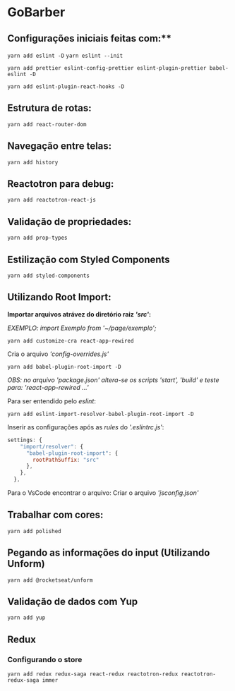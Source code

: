 # GoBarber

## Configurações iniciais feitas com:**

`yarn add eslint -D`
`yarn eslint --init`

`yarn add prettier eslint-config-prettier eslint-plugin-prettier babel-eslint -D`

`yarn add eslint-plugin-react-hooks -D`

## Estrutura de rotas:

`yarn add react-router-dom`

## Navegação entre telas:

`yarn add history`

## Reactotron para debug:

`yarn add reactotron-react-js`

## Validação de propriedades:

`yarn add prop-types`

## Estilização com Styled Components

`yarn add styled-components`

## Utilizando Root Import:
**Importar arquivos atrávez do diretório raiz _'src'_:**

_EXEMPLO: import Exemplo from '~/page/exemplo';_

`yarn add customize-cra react-app-rewired`

Cria o arquivo _'config-overrides.js'_

`yarn add babel-plugin-root-import -D`

_OBS: no arquivo 'package.json' altera-se os scripts 'start', 'build' e teste para: 'react-app-rewired ...'_

Para ser entendido pelo _eslint_:

`yarn add eslint-import-resolver-babel-plugin-root-import -D`

Inserir as configurações após as _rules_ do _'.eslintrc.js'_:

```js
settings: {
    "import/resolver": {
      "babel-plugin-root-import": {
        rootPathSuffix: "src"
      },
    },
  },
```
Para o VsCode encontrar o arquivo:
Criar o arquivo _'jsconfig.json'_


## Trabalhar com cores:

`yarn add polished`

## Pegando as informações do input (Utilizando Unform)

`yarn add @rocketseat/unform`

## Validação de dados com Yup

`yarn add yup`

## Redux

### Configurando o store

`yarn add redux redux-saga react-redux reactotron-redux reactotron-redux-saga immer`
